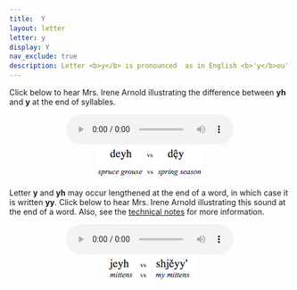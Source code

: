 ```yaml
---
title:  Y
layout: letter
letter: y
display: Y
nav_exclude: true
description: Letter <b>y</b> is pronounced  as in English <b>'y</b>ou' or '<b>y</b>ard'. This sound is common at the end of syllables as well as the beginning. This is a voiced sound (made with the vocal cords vibrating) and is distinct from Tanacross <b>yh</b>, which is the voiceless counterpart of <b>y</b>.
---
```




Click below to hear Mrs. Irene Arnold illustrating the difference between <b>yh</b> and <b>y</b> at the end of syllables.

<center>
<audio controls src="/assets/audio/yh_y_comp.mp3" type="audio/mpeg">Your browser does not support the audio element.</audio><br/>
<img src="/assets/gif/yh_y_comp.gif" border="0">
</center>

Letter <b>y</b> and <b>yh</b> may occur lengthened at the end of a word, in which case it is written <b>yy</b>. Click below to hear Mrs. Irene Arnold illustrating this sound at the end of a word. Also, see the <a href="javascript:tech('y');">technical notes</a> for more information.

<center>
<audio controls src="/assets/audio/yh_yy_comp.mp3" type="audio/mpeg">Your browser does not support the audio element.</audio><br/>
<img src="/assets/gif/yh_yy_comp.gif" border="0">
</center>
